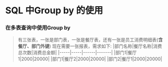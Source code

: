 # SQL 中Group by 的使用

### 在多表查询中使用Group by ###

> 有三张表，一张是部门表，一张是餐厅表，还有一张是员工消费明细表(**含餐厅、部门外键**)
> 现在需要一张报表，需求如下:
> |部门名称|餐厅名称|消费总次数|消费总金额|
> |-----|-----|------|-------|
> |部门1|餐厅1|2000|20000|
> |部门1|餐厅2|2000|20000|
> |部门2|餐厅1|2000|20000|
